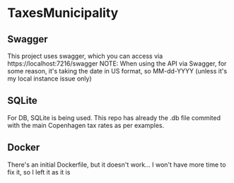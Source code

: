 # TaxesMunicipality

## Swagger
This project uses swagger, which you can access via https://localhost:7216/swagger
NOTE: When using the API via Swagger, for some reason, it's taking the date in US format, so MM-dd-YYYY (unless it's my local instance issue only)

## SQLite
For DB, SQLite is being used. This repo has already the .db file commited with the main Copenhagen tax rates as per examples.

## Docker
There's an initial Dockerfile, but it doesn't work... I won't have more time to fix it, so I left it as it is
